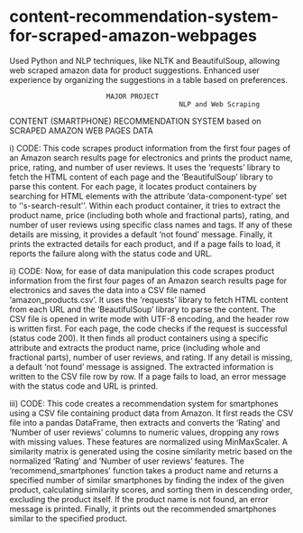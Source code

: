 # content-recommendation-system-for-scraped-amazon-webpages
Used Python and NLP techniques, like NLTK and BeautifulSoup, allowing web scraped amazon data for product suggestions. Enhanced user experience by organizing the suggestions in a table based on preferences.

                            MAJOR PROJECT 
                                              NLP and Web Scraping
CONTENT (SMARTPHONE) RECOMMENDATION SYSTEM based on 
SCRAPED AMAZON WEB PAGES DATA

i) CODE:
This code scrapes product information from the first four pages of an Amazon 
search results page for electronics and prints the product name, price, rating, and 
number of user reviews. It uses the ‘requests’ library to fetch the HTML content of 
each page and the ‘BeautifulSoup’ library to parse this content. For each page, it 
locates product containers by searching for HTML elements with the attribute 
‘data-component-type’ set to ‘'s-search-result'’. Within each product container, it 
tries to extract the product name, price (including both whole and fractional parts), 
rating, and number of user reviews using specific class names and tags. If any of 
these details are missing, it provides a default ‘not found’ message. Finally, it 
prints the extracted details for each product, and if a page fails to load, it reports 
the failure along with the status code and URL.

ii) CODE:
Now, for ease of data manipulation this code scrapes product information from the 
first four pages of an Amazon search results page for electronics and saves the data 
into a CSV file named ‘amazon_products.csv’. It uses the ‘requests’ library to fetch 
HTML content from each URL and the ‘BeautifulSoup’ library to parse the 
content. The CSV file is opened in write mode with UTF-8 encoding, and the 
header row is written first. For each page, the code checks if the request is 
successful (status code 200). It then finds all product containers using a specific 
attribute and extracts the product name, price (including whole and fractional 
parts), number of user reviews, and rating. If any detail is missing, a default ‘not 
found’ message is assigned. The extracted information is written to the CSV file 
row by row. If a page fails to load, an error message with the status code and URL 
is printed.

iii) CODE:
This code creates a recommendation system for smartphones using a CSV file 
containing product data from Amazon. It first reads the CSV file into a pandas 
DataFrame, then extracts and converts the ‘Rating’ and ‘Number of user reviews’ 
columns to numeric values, dropping any rows with missing values. These features 
are normalized using MinMaxScaler. A similarity matrix is generated using the 
cosine similarity metric based on the normalized ‘Rating’ and ‘Number of user 
reviews’ features. The ‘recommend_smartphones’ function takes a product name 
and returns a specified number of similar smartphones by finding the index of the 
given product, calculating similarity scores, and sorting them in descending order, 
excluding the product itself. If the product name is not found, an error message is 
printed. Finally, it prints out the recommended smartphones similar to the specified 
product.
